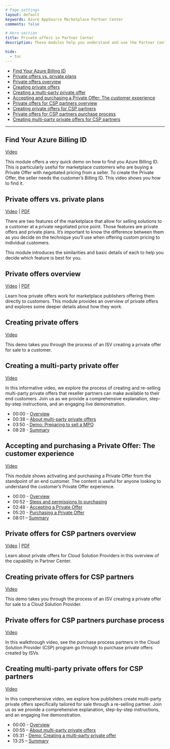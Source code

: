 ```yaml
---
# Page settings
layout: default
keywords: Azure AppSource Marketplace Partner Center
comments: false

# Hero section
title: Private offers in Partner Center
description: These modules help you understand and use the Partner Center portal to publish your commercial marketplace offer.

hide:
  - toc
---
```


<!-- no toc -->
- [Find Your Azure Billing ID](#find-your-azure-billing-id)
- [Private offers vs. private plans](#private-offers-vs-private-plans)
- [Private offers overview](#private-offers-overview)
- [Creating private offers](#creating-private-offers)
- [Creating a multi-party private offer](#creating-a-multi-party-private-offer)
- [Accepting and purchasing a Private Offer: The customer experience](#accepting-and-purchasing-a-private-offer-the-customer-experience)
- [Private offers for CSP partners overview](#private-offers-for-csp-partners-overview)
- [Creating private offers for CSP partners](#creating-private-offers-for-csp-partners)
- [Private offers for CSP partners purchase process](#private-offers-for-csp-partners-purchase-process)
- [Creating multi-party private offers for CSP partners](#creating-multi-party-private-offers-for-csp-partners)

---

## Find Your Azure Billing ID

<a target="_blank" href="https://go.microsoft.com/fwlink/?linkid=2222693">Video</a>

This module offers a very quick demo on how to find you Azure Billing ID. This is particularly useful for marketplace customers who are buying a Private Offer with negotiated pricing from a seller. To create the Private Offer, the seller needs the customer’s Billing ID. This video shows you how to find it.

## Private offers vs. private plans

<a target="_blank" href="https://go.microsoft.com/fwlink/?linkid=2222237">Video</a> | [PDF](./pdfs/02.4-private-offer-vs-plan.pdf)

There are two features of the marketplace that allow for selling solutions to a customer at a private negotiated price point. Those features are private offers and private plans. It’s important to know the difference between them as you decide on the technique you’ll use when offering custom pricing to individual customers.

This module introduces the similarities and basic details of each to help you decide which feature is best for you.

## Private offers overview

<a target="_blank" href="https://go.microsoft.com/fwlink/?linkid=2196150">Video</a> | [PDF](./pdfs/01.1-isv-private-offer-overview.pdf)

Learn how private offers work for marketplace publishers offering them directly to customers. This module provides an overview of private offers and explores some deeper details about how they work.

## Creating private offers

<a target="_blank" href="https://go.microsoft.com/fwlink/?linkid=2196151">Video</a>

This demo takes you through the process of an ISV creating a private offer for sale to a customer.

## Creating a multi-party private offer

<a target="_blank" href="https://go.microsoft.com/fwlink/?linkid=2241428">Video</a>

In this informative video, we explore the process of creating and re-selling multi-party private offers that reseller partners can make available to their end customers. Join us as we provide a comprehensive explanation, step-by-step instructions, and an engaging live demonstration.

- 00:00 - [Overview](https://www.youtube.com/watch?v=4VJKzg5LfA8&t=0s)
- 00:38 – [About multi-party private offers](https://www.youtube.com/watch?v=4VJKzg5LfA8&t=38s)
- 03:50 - [Demo: Preparing to sell a MPO](https://www.youtube.com/watch?v=4VJKzg5LfA8&t=230s)
- 08:28 - [Summary](https://www.youtube.com/watch?v=4VJKzg5LfA8&t=508s)

## Accepting and purchasing a Private Offer: The customer experience

<a target="_blank" href="https://go.microsoft.com/fwlink/?linkid=2243274">Video</a>

This module shows activating and purchasing a Private Offer from the standpoint of an end customer. The content is useful for anyone looking to understand the customer’s Private Offer experience.

- 00:00 - [Overview](https://www.youtube.com/watch?v=TANUlgLuVqI&t=0s)
- 00:52 - [Steps and permissions to purchasing](https://www.youtube.com/watch?v=TANUlgLuVqI&t=52s)
- 02:48 - [Accepting a Private Offer](https://www.youtube.com/watch?v=TANUlgLuVqI&t=168s)
- 05:20 - [Purchasing a Private Offer](https://www.youtube.com/watch?v=TANUlgLuVqI&t=320s)
- 08:01 – [Summary](https://www.youtube.com/watch?v=TANUlgLuVqI&t=481s)

## Private offers for CSP partners overview

<a target="_blank" href="https://go.microsoft.com/fwlink/?linkid=2196414">Video</a> | [PDF](./pdfs/2.0-csp-private-offer-overview.pdf)

Learn about private offers for Cloud Solution Providers in this overview of the capability in Partner Center.

## Creating private offers for CSP partners

<a target="_blank" href="https://go.microsoft.com/fwlink/?linkid=2196413">Video</a>

This demo takes you through the process of an ISV creating a private offer for sale to a Cloud Solution Provider. 

## Private offers for CSP partners purchase process

<a target="_blank" href="https://go.microsoft.com/fwlink/?linkid=2196145">Video</a>

In this walkthrough video, see the purchase process partners in the Cloud Solution Provider (CSP) program go through to purchase private offers created by ISVs.

## Creating multi-party private offers for CSP partners

<a target="_blank" href="https://go.microsoft.com/fwlink/?linkid=2241258">Video</a>

In this comprehensive video, we explore how publishers create multi-party private offers specifically tailored for sale through a re-selling partner. Join us as we provide a comprehensive explanation, step-by-step instructions, and an engaging live demonstration.

- 00:00 - [Overview](https://www.youtube.com/watch?v=6AmdYEvSxso&t=0s)
- 00:55 – [About multi-party private offers](https://www.youtube.com/watch?v=6AmdYEvSxso&t=55s)
- 05:31 - [Demo: Creating a multi-party private offer]( https://www.youtube.com/watch?v=6AmdYEvSxso&t=331s)
- 13:25 – [Summary]( https://www.youtube.com/watch?v=6AmdYEvSxso&t=805s)




